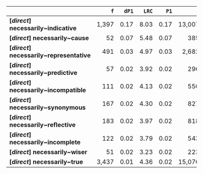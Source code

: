|                                           |   `f` |   `dP1` |   `LRC` |   `P1` |      `G2` | `l1`        | `l2`           |   `f1` |    `f2` |        `N` |   `exp_f` |   `unexp_f` |   `unexp_r` |   `dP2` |   `P2` |   `deltaP_max` |   `deltaP_mean` |   `odds_r_disc` |   `t` |   `MI` | `dataset`   |
|:------------------------------------------|------:|--------:|--------:|-------:|----------:|:------------|:---------------|-------:|--------:|-----------:|----------:|------------:|------------:|--------:|-------:|---------------:|----------------:|----------------:|------:|-------:|:------------|
| **[_direct_] necessarily~indicative**     | 1,397 |    0.17 |    8.03 |   0.17 | 13,007.53 | necessarily | indicative     | 48,641 |   8,068 | 71,961,373 |      5.45 |    1,391.55 |        1.00 |    0.03 |   0.03 |           0.17 |            0.10 |            2.50 | 37.23 |   2.41 | direct      |
| **[_direct_] necessarily~cause**          |    52 |    0.07 |    5.48 |   0.07 |    385.16 | necessarily | cause          | 48,641 |     730 | 71,961,373 |      0.49 |       51.51 |        0.99 |    0.00 |   0.00 |           0.07 |            0.04 |            2.06 |  7.14 |   2.02 | direct      |
| **[_direct_] necessarily~representative** |   491 |    0.03 |    4.97 |   0.03 |  2,682.51 | necessarily | representative | 48,641 |  18,160 | 71,961,373 |     12.27 |      478.73 |        0.98 |    0.01 |   0.01 |           0.03 |            0.02 |            1.62 | 21.60 |   1.60 | direct      |
| **[_direct_] necessarily~predictive**     |    57 |    0.02 |    3.92 |   0.02 |    296.30 | necessarily | predictive     | 48,641 |   2,401 | 71,961,373 |      1.62 |       55.38 |        0.97 |    0.00 |   0.00 |           0.02 |            0.01 |            1.56 |  7.33 |   1.55 | direct      |
| **[_direct_] necessarily~incompatible**   |   111 |    0.02 |    4.13 |   0.02 |    550.94 | necessarily | incompatible   | 48,641 |   5,273 | 71,961,373 |      3.56 |      107.44 |        0.97 |    0.00 |   0.00 |           0.02 |            0.01 |            1.51 | 10.20 |   1.49 | direct      |
| **[_direct_] necessarily~synonymous**     |   167 |    0.02 |    4.30 |   0.02 |    827.81 | necessarily | synonymous     | 48,641 |   7,964 | 71,961,373 |      5.38 |      161.62 |        0.97 |    0.00 |   0.00 |           0.02 |            0.01 |            1.50 | 12.51 |   1.49 | direct      |
| **[_direct_] necessarily~reflective**     |   183 |    0.02 |    3.97 |   0.02 |    818.65 | necessarily | reflective     | 48,641 |  11,190 | 71,961,373 |      7.56 |      175.44 |        0.96 |    0.00 |   0.00 |           0.02 |            0.01 |            1.39 | 12.97 |   1.38 | direct      |
| **[_direct_] necessarily~incomplete**     |   122 |    0.02 |    3.79 |   0.02 |    543.08 | necessarily | incomplete     | 48,641 |   7,541 | 71,961,373 |      5.10 |      116.90 |        0.96 |    0.00 |   0.00 |           0.02 |            0.01 |            1.39 | 10.58 |   1.38 | direct      |
| **[_direct_] necessarily~wiser**          |    51 |    0.02 |    3.23 |   0.02 |    223.86 | necessarily | wiser          | 48,641 |   3,253 | 71,961,373 |      2.20 |       48.80 |        0.96 |    0.00 |   0.00 |           0.02 |            0.01 |            1.38 |  6.83 |   1.37 | direct      |
| **[_direct_] necessarily~true**           | 3,437 |    0.01 |    4.36 |   0.02 | 15,076.33 | necessarily | true           | 48,641 | 227,128 | 71,961,373 |    153.52 |    3,283.48 |        0.96 |    0.07 |   0.07 |           0.07 |            0.04 |            1.39 | 56.01 |   1.35 | direct      |